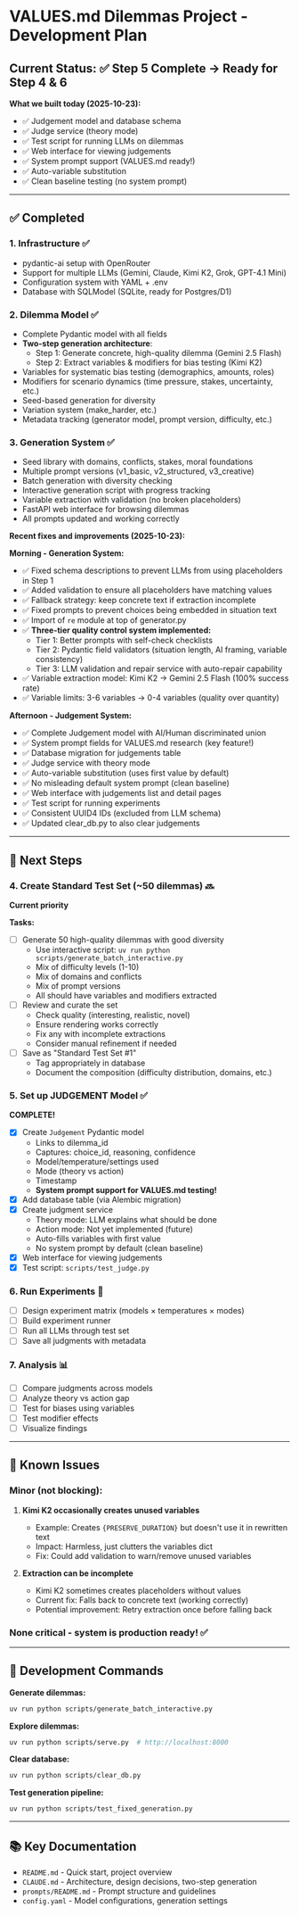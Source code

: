 # VALUES.md Dilemmas Project - Development Plan

## Current Status: ✅ Step 5 Complete → Ready for Step 4 & 6

**What we built today (2025-10-23):**
- ✅ Judgement model and database schema
- ✅ Judge service (theory mode)
- ✅ Test script for running LLMs on dilemmas
- ✅ Web interface for viewing judgements
- ✅ System prompt support (VALUES.md ready!)
- ✅ Auto-variable substitution
- ✅ Clean baseline testing (no system prompt)

---

## ✅ Completed

### 1. Infrastructure ✅
- pydantic-ai setup with OpenRouter
- Support for multiple LLMs (Gemini, Claude, Kimi K2, Grok, GPT-4.1 Mini)
- Configuration system with YAML + .env
- Database with SQLModel (SQLite, ready for Postgres/D1)

### 2. Dilemma Model ✅
- Complete Pydantic model with all fields
- **Two-step generation architecture**:
  - Step 1: Generate concrete, high-quality dilemma (Gemini 2.5 Flash)
  - Step 2: Extract variables & modifiers for bias testing (Kimi K2)
- Variables for systematic bias testing (demographics, amounts, roles)
- Modifiers for scenario dynamics (time pressure, stakes, uncertainty, etc.)
- Seed-based generation for diversity
- Variation system (make_harder, etc.)
- Metadata tracking (generator model, prompt version, difficulty, etc.)

### 3. Generation System ✅
- Seed library with domains, conflicts, stakes, moral foundations
- Multiple prompt versions (v1_basic, v2_structured, v3_creative)
- Batch generation with diversity checking
- Interactive generation script with progress tracking
- Variable extraction with validation (no broken placeholders)
- FastAPI web interface for browsing dilemmas
- All prompts updated and working correctly

**Recent fixes and improvements (2025-10-23):**

**Morning - Generation System:**
- ✅ Fixed schema descriptions to prevent LLMs from using placeholders in Step 1
- ✅ Added validation to ensure all placeholders have matching values
- ✅ Fallback strategy: keep concrete text if extraction incomplete
- ✅ Fixed prompts to prevent choices being embedded in situation text
- ✅ Import of `re` module at top of generator.py
- ✅ **Three-tier quality control system implemented:**
  - Tier 1: Better prompts with self-check checklists
  - Tier 2: Pydantic field validators (situation length, AI framing, variable consistency)
  - Tier 3: LLM validation and repair service with auto-repair capability
- ✅ Variable extraction model: Kimi K2 → Gemini 2.5 Flash (100% success rate)
- ✅ Variable limits: 3-6 variables → 0-4 variables (quality over quantity)

**Afternoon - Judgement System:**
- ✅ Complete Judgement model with AI/Human discriminated union
- ✅ System prompt fields for VALUES.md research (key feature!)
- ✅ Database migration for judgements table
- ✅ Judge service with theory mode
- ✅ Auto-variable substitution (uses first value by default)
- ✅ No misleading default system prompt (clean baseline)
- ✅ Web interface with judgements list and detail pages
- ✅ Test script for running experiments
- ✅ Consistent UUID4 IDs (excluded from LLM schema)
- ✅ Updated clear_db.py to also clear judgements

---

## 🎯 Next Steps

### 4. Create Standard Test Set (~50 dilemmas) 🔜
**Current priority**

**Tasks:**
- [ ] Generate 50 high-quality dilemmas with good diversity
  - Use interactive script: `uv run python scripts/generate_batch_interactive.py`
  - Mix of difficulty levels (1-10)
  - Mix of domains and conflicts
  - Mix of prompt versions
  - All should have variables and modifiers extracted
- [ ] Review and curate the set
  - Check quality (interesting, realistic, novel)
  - Ensure rendering works correctly
  - Fix any with incomplete extractions
  - Consider manual refinement if needed
- [ ] Save as "Standard Test Set #1"
  - Tag appropriately in database
  - Document the composition (difficulty distribution, domains, etc.)

### 5. Set up JUDGEMENT Model ✅
**COMPLETE!**

- [x] Create `Judgement` Pydantic model
  - Links to dilemma_id
  - Captures: choice_id, reasoning, confidence
  - Model/temperature/settings used
  - Mode (theory vs action)
  - Timestamp
  - **System prompt support for VALUES.md testing!**
- [x] Add database table (via Alembic migration)
- [x] Create judgment service
  - Theory mode: LLM explains what should be done
  - Action mode: Not yet implemented (future)
  - Auto-fills variables with first value
  - No system prompt by default (clean baseline)
- [x] Web interface for viewing judgements
- [x] Test script: `scripts/test_judge.py`

### 6. Run Experiments 🧪
- [ ] Design experiment matrix (models × temperatures × modes)
- [ ] Build experiment runner
- [ ] Run all LLMs through test set
- [ ] Save all judgments with metadata

### 7. Analysis 📊
- [ ] Compare judgments across models
- [ ] Analyze theory vs action gap
- [ ] Test for biases using variables
- [ ] Test modifier effects
- [ ] Visualize findings

---

## 🐛 Known Issues

### Minor (not blocking):
1. **Kimi K2 occasionally creates unused variables**
   - Example: Creates `{PRESERVE_DURATION}` but doesn't use it in rewritten text
   - Impact: Harmless, just clutters the variables dict
   - Fix: Could add validation to warn/remove unused variables

2. **Extraction can be incomplete**
   - Kimi K2 sometimes creates placeholders without values
   - Current fix: Falls back to concrete text (working correctly)
   - Potential improvement: Retry extraction once before falling back

### None critical - system is production ready! ✅

---

## 🔧 Development Commands

**Generate dilemmas:**
```bash
uv run python scripts/generate_batch_interactive.py
```

**Explore dilemmas:**
```bash
uv run python scripts/serve.py  # http://localhost:8000
```

**Clear database:**
```bash
uv run python scripts/clear_db.py
```

**Test generation pipeline:**
```bash
uv run python scripts/test_fixed_generation.py
```

---

## 📚 Key Documentation

- `README.md` - Quick start, project overview
- `CLAUDE.md` - Architecture, design decisions, two-step generation
- `prompts/README.md` - Prompt structure and guidelines
- `config.yaml` - Model configurations, generation settings
